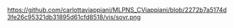 
https://github.com/carlottaviappiani/MLPNS_CViappiani/blob/2272b7a5174d3fe26c95321db31895d61cfd8518/vis/sovr.png
